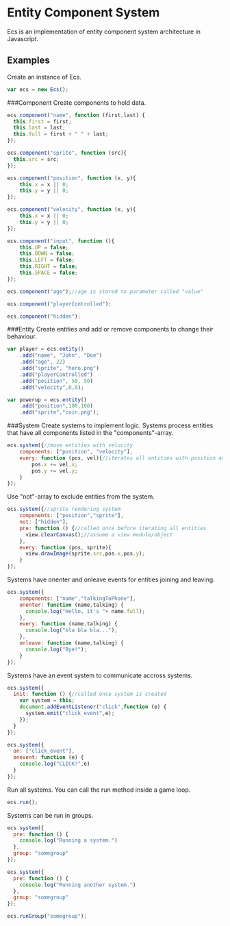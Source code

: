 # Entity Component System
Ecs is an implementation of entity component system architecture in Javascript.

## Examples
Create an instance of Ecs.
```javascript
var ecs = new Ecs();
```
###Component
Create components to hold data.
```javascript
ecs.component("name", function (first,last) {
  this.first = first;
  this.last = last;
  this.full = first + " " + last;
});

ecs.component("sprite", function (src){
  this.src = src;
});

ecs.component("position", function (x, y){
    this.x = x || 0;
    this.y = y || 0;
});

ecs.component("velocity", function (x, y){
    this.x = x || 0;
    this.y = y || 0;
});

ecs.component("input", function (){
    this.UP = false;
    this.DOWN = false;
    this.LEFT = false;
    this.RIGHT = false;
    this.SPACE = false;
});

ecs.component("age");//age is stored to parameter called "value"

ecs.component("playerControlled");

ecs.component("hidden");
```
###Entity
Create entities and add or remove components to change their behaviour.
```javascript
var player = ecs.entity()
    .add("name", "John", "Doe")
    .add("age", 22)
    .add("sprite", "hero.png")
    .add("playerControlled")
    .add("position", 50, 50)
    .add("velocity",0,0);

var powerup = ecs.entity()
    .add("position",100,100)
    .add("sprite","coin.png");
```
###System
Create systems to implement logic. Systems process entities that have all components listed in the "components"-array.
```javascript
ecs.system({//move entities with velocity
    components: ["position", "velocity"],
    every: function (pos, vel){//iterates all entities with position and velocity component
        pos.x += vel.x;
        pos.y += vel.y;
    }
});
```
Use "not"-array to exclude entities from the system.
```javascript
ecs.system({//sprite rendering system
    components: ["position","sprite"],
    not: ["hidden"],
    pre: function () {//called once before iterating all entities
      view.clearCanvas();//assume a view module/object
    },
    every: function (pos, sprite){
      view.drawImage(sprite.src,pos.x,pos.y);
    }
});
```
Systems have onenter and onleave events for entities joining and leaving.
```javascript
ecs.system({
    components: ["name","talkingToPhone"],
    onenter: function (name,talking) {
      console.log("Hello, it's "+ name.full);
    },
    every: function (name,talking) {
      console.log("bla bla bla...");
    },
    onleave: function (name,talking) {
      console.log("Bye!");
    }
});
```
Systems have an event system to communicate accross systems.
```javascript
ecs.system({
  init: function () {//called once system is created
    var system = this;
    document.addEventListener("click",function (e) {
      system.emit("click_event",e);
    });
  }
});

ecs.system({
  on: ["click_event"],
  onevent: function (e) {
    console.log("CLICK!",e)
  }
});
```
Run all systems. You can call the run method inside a game loop.
```javascript
ecs.run();
```
Systems can be run in groups.
```javascript
ecs.system({
  pre: function () {
    console.log("Running a system.")
  },
  group: "somegroup"
});

ecs.system({
  pre: function () {
    console.log("Running another system.")
  },
  group: "somegroup"
});

ecs.runGroup("somegroup");
```
